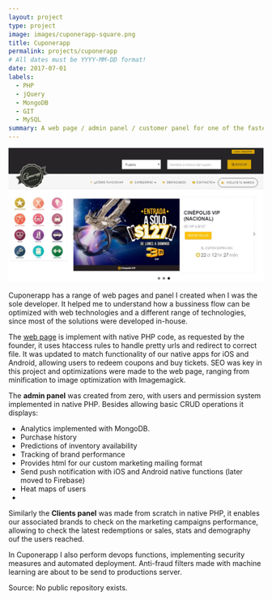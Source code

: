 ```yaml
---
layout: project
type: project
image: images/cuponerapp-square.png
title: Cuponerapp
permalink: projects/cuponerapp
# All dates must be YYYY-MM-DD format!
date: 2017-07-01
labels:
  - PHP
  - jQuery
  - MongoDB
  - GIT
  - MySQL
summary: A web page / admin panel / customer panel for one of the fastest growing digital agencies in Mexico.
---
```


<img class="ui medium right floated rounded image" src="../images/cuponerapp-home.jpg">

Cuponerapp has a range of web pages and panel I created when I was the sole developer. It helped me to understand how a bussiness flow can be optimized with web technologies and a different range of technologies, since most of the solutions were developed in-house.

The [web page](https://www.cuponerapp.com) is implement with native PHP code, as requested by the founder, it uses htaccess rules to handle pretty urls and redirect to correct file. It was updated to match functionality of our native apps for iOS and Android, allowing users to redeem coupons and buy tickets.
SEO was key in this project and optimizations were made to the web page, ranging from minification to image optimization with Imagemagick. 

The **admin panel** was created from zero, with users and permission system implemented in native PHP. Besides allowing basic CRUD operations it displays:

 - Analytics implemented with MongoDB.  
 - Purchase history
 - Predictions of inventory availability
 - Tracking of brand performance
 - Provides html for our custom marketing mailing format
 - Send push notification with iOS and Android native functions (later moved to Firebase)
 - Heat maps of users
 - 
Similarly the **Clients panel** was made from scratch in native PHP, it enables our associated brands to check on the marketing campaigns performance, allowing to check the latest redemptions or sales, stats and demography ouf the users reached.

In Cuponerapp I also perform devops functions, implementing security measures and automated deployment. Anti-fraud filters made with machine learning are about to be send to productions server.

Source: No public repository exists.
